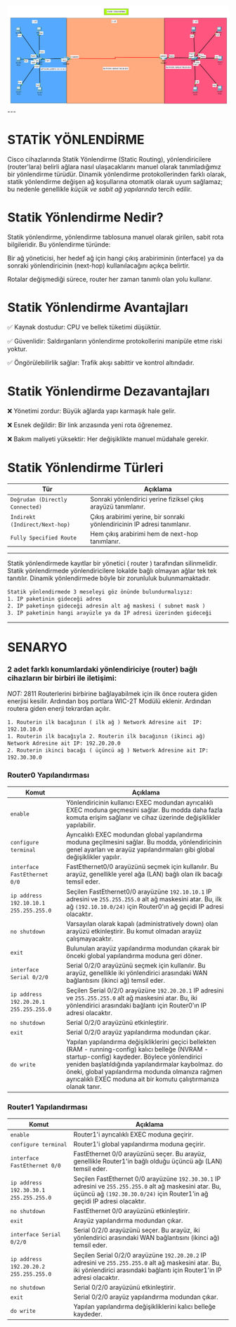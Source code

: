 <img src="https://github.com/reisoglusoftware/Networking-Projects/blob/main/Statik%20Y%C3%B6nlendirme/Statik%20Y%C3%B6nlendirme.png">
---

# STATİK YÖNLENDİRME

Cisco cihazlarında Statik Yönlendirme (Static Routing), yönlendiricilere (router'lara) belirli ağlara nasıl ulaşacaklarını manuel olarak tanımladığımız bir yönlendirme türüdür. Dinamik yönlendirme protokollerinden farklı olarak, statik yönlendirme değişen ağ koşullarına otomatik olarak uyum sağlamaz; bu nedenle genellikle *küçük ve sabit ağ yapılarında* tercih edilir.


# Statik Yönlendirme Nedir?
Statik yönlendirme, yönlendirme tablosuna manuel olarak girilen, sabit rota bilgileridir. Bu yönlendirme türünde:

Bir ağ yöneticisi, her hedef ağ için hangi çıkış arabiriminin (interface) ya da sonraki yönlendiricinin (next-hop) kullanılacağını açıkça belirtir.

Rotalar değişmediği sürece, router her zaman tanımlı olan yolu kullanır.


# Statik Yönlendirme Avantajları

✅ Kaynak dostudur: CPU ve bellek tüketimi düşüktür.

✅ Güvenlidir: Saldırganların yönlendirme protokollerini manipüle etme riski yoktur.

✅ Öngörülebilirlik sağlar: Trafik akışı sabittir ve kontrol altındadır.


# Statik Yönlendirme Dezavantajları

❌ Yönetimi zordur: Büyük ağlarda yapı karmaşık hale gelir.

❌ Esnek değildir: Bir link arızasında yeni rota öğrenemez.

❌ Bakım maliyeti yüksektir: Her değişiklikte manuel müdahale gerekir.

# Statik Yönlendirme Türleri

|Tür|Açıklama|
|-|-|
|`Doğrudan (Directly Connected)`|Sonraki yönlendirici yerine fiziksel çıkış arayüzü tanımlanır.|
|`İndirekt (Indirect/Next-hop)`|Çıkış arabirimi yerine, bir sonraki yönlendiricinin IP adresi tanımlanır.|
|`Fully Specified Route`|Hem çıkış arabirimi hem de next-hop tanımlanır.|

---

Statik yönlendirmede kayıtlar bir yönetici ( router ) tarafından silinmelidir. Statik yönlendirmede yönlendiricilere lokalde bağlı olmayan ağlar tek tek tanıtılır. Dinamik yönlendirmede böyle bir zorunluluk bulunmamaktadır. 

	Statik yönlendirmede 3 meseleyi göz önünde bulundurmalıyız:
    1. IP paketinin gideceği adres
    2. IP paketinşn gideceği adresin alt ağ maskesi ( subnet mask )
    3. IP paketinin hangi arayüzle ya da IP adresi üzerinden gideceği

---

# SENARYO

### 2 adet farklı konumlardaki yönlendiriciye (router) bağlı cihazların bir birbiri ile iletişimi:

*NOT:* 2811 Routerlerini birbirine bağlayabilmek için ilk önce routera  giden enerjisi kesilir. Ardından boş portlara WIC-2T Modülü eklenir. Ardından routera giden enerji tekrardan açılır.

	1. Routerin ilk bacağının ( ilk ağ ) Network Adresine ait  IP: 192.10.10.0
	1. Routerin ilk bacağıyla 2. Routerin ilk bacağının (ikinci ağ) Network Adresine ait IP: 192.20.20.0
	2. Routerin ikinci bacağı ( üçüncü ağ ) Network Adresine ait IP: 192.30.30.0


### Router0 Yapılandırması

|Komut|Açıklama|
|-|-|
|`enable`|Yönlendiricinin kullanıcı EXEC modundan ayrıcalıklı EXEC moduna geçmesini sağlar. Bu modda daha fazla komuta erişim sağlanır ve cihaz üzerinde değişiklikler yapılabilir.|
|`configure terminal`|Ayrıcalıklı EXEC modundan global yapılandırma moduna geçilmesini sağlar. Bu modda, yönlendiricinin genel ayarları ve arayüz yapılandırmaları gibi global değişiklikler yapılır.|
|`interface FastEthernet 0/0`|FastEthernet0/0 arayüzünü seçmek için kullanılır. Bu arayüz, genellikle yerel ağa (LAN) bağlı olan ilk bacağı temsil eder.|
|`ip address 192.10.10.1 255.255.255.0`|Seçilen FastEthernet0/0 arayüzüne `192.10.10.1` IP adresini ve `255.255.255.0` alt ağ maskesini atar. Bu, ilk ağ `(192.10.10.0/24)` için Router0'ın ağ geçidi IP adresi olacaktır.|
|`no shutdown`|Varsayılan olarak kapalı (administratively down) olan arayüzü etkinleştirir. Bu komut olmadan arayüz çalışmayacaktır.|
|`exit`|Bulunulan arayüz yapılandırma modundan çıkarak bir önceki global yapılandırma moduna geri döner.|
|`interface Serial 0/2/0`|Serial 0/2/0 arayüzünü seçmek için kullanılır. Bu arayüz, genellikle iki yönlendirici arasındaki WAN bağlantısını (ikinci ağ) temsil eder.|
|`ip address 192.20.20.1 255.255.255.0`|Seçilen Serial 0/2/0 arayüzüne `192.20.20.1` IP adresini ve `255.255.255.0` alt ağ maskesini atar. Bu, iki yönlendirici arasındaki bağlantı için Router0'ın IP adresi olacaktır.|
|`no shutdown`|Serial 0/2/0 arayüzünü etkinleştirir.|
|`exit`|Serial 0/2/0 arayüz yapılandırma modundan çıkar.|
|`do write`|Yapılan yapılandırma değişikliklerini geçici bellekten (RAM - running-config) kalıcı belleğe (NVRAM - startup-config) kaydeder. Böylece yönlendirici yeniden başlatıldığında yapılandırmalar kaybolmaz. do öneki, global yapılandırma modunda olmanıza rağmen ayrıcalıklı EXEC moduna ait bir komutu çalıştırmanıza olanak tanır.|

### Router1 Yapılandırması

|Komut|Açıklama|
|-|-|
|`enable`|Router1'i ayrıcalıklı EXEC moduna geçirir.|
|`configure terminal`|Router1'i global yapılandırma moduna geçirir.|
|`interface FastEthernet 0/0`|FastEthernet 0/0 arayüzünü seçer. Bu arayüz, genellikle Router1'in bağlı olduğu üçüncü ağı (LAN) temsil eder.|
|`ip address 192.30.30.1 255.255.255.0`|Seçilen FastEthernet 0/0 arayüzüne `192.30.30.1` IP adresini ve `255.255.255.0` alt ağ maskesini atar. Bu, üçüncü ağ `(192.30.30.0/24)` için Router1'in ağ geçidi IP adresi olacaktır.|
|`no shutdown`|FastEthernet 0/0 arayüzünü etkinleştirir.|
|`exit`|Arayüz yapılandırma modundan çıkar.|
|`interface Serial 0/2/0`|Serial 0/2/0 arayüzünü seçer. Bu arayüz, iki yönlendirici arasındaki WAN bağlantısını (ikinci ağ) temsil eder.|
|`ip address 192.20.20.2 255.255.255.0`|Seçilen Serial 0/2/0 arayüzüne `192.20.20.2` IP adresini ve `255.255.255.0` alt ağ maskesini atar. Bu, iki yönlendirici arasındaki bağlantı için Router1'in IP adresi olacaktır.|
|`no shutdown`|Serial 0/2/0 arayüzünü etkinleştirir.|
|`exit`|Serial 0/2/0 arayüz yapılandırma modundan çıkar.|
|`do write`|Yapılan yapılandırma değişikliklerini kalıcı belleğe kaydeder.|




























